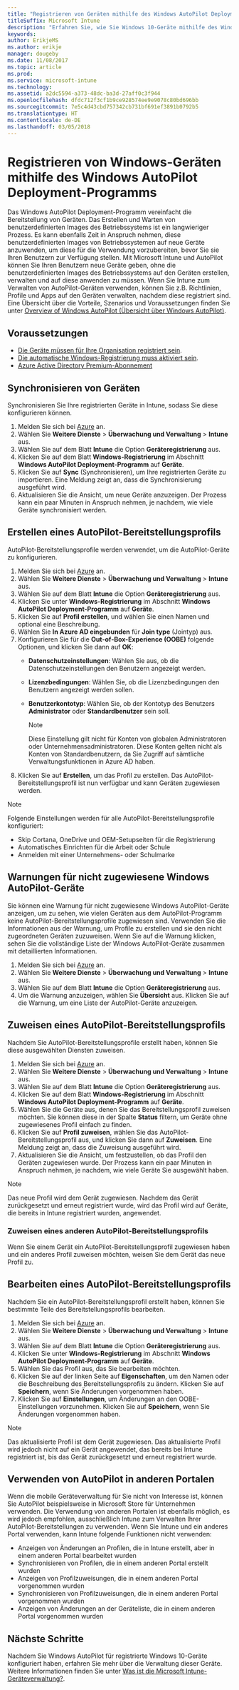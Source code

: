 ```yaml
---
title: "Registrieren von Geräten mithilfe des Windows AutoPilot Deployment-Programms"
titleSuffix: Microsoft Intune
description: "Erfahren Sie, wie Sie Windows 10-Geräte mithilfe des Windows AutoPilot Deployment-Programms registrieren."
keywords: 
author: ErikjeMS
ms.author: erikje
manager: dougeby
ms.date: 11/08/2017
ms.topic: article
ms.prod: 
ms.service: microsoft-intune
ms.technology: 
ms.assetid: a2dc5594-a373-48dc-ba3d-27aff0c3f944
ms.openlocfilehash: dfdc712f3cf1b9ce928574ee9e9078c80bd696bb
ms.sourcegitcommit: 7e5c4d43cbd757342cb731bf691ef3891b0792b5
ms.translationtype: HT
ms.contentlocale: de-DE
ms.lasthandoff: 03/05/2018
---
```

# <a name="enroll-windows-devices-by-using-the-windows-autopilot-deployment-program"></a>Registrieren von Windows-Geräten mithilfe des Windows AutoPilot Deployment-Programms
Das Windows AutoPilot Deployment-Programm vereinfacht die Bereitstellung von Geräten. Das Erstellen und Warten von benutzerdefinierten Images des Betriebssystems ist ein langwieriger Prozess. Es kann ebenfalls Zeit in Anspruch nehmen, diese benutzerdefinierten Images von Betriebssystemen auf neue Geräte anzuwenden, um diese für die Verwendung vorzubereiten, bevor Sie sie Ihren Benutzern zur Verfügung stellen. Mit Microsoft Intune und AutoPilot können Sie Ihren Benutzern neue Geräte geben, ohne die benutzerdefinierten Images des Betriebssystems auf den Geräten erstellen, verwalten und auf diese anwenden zu müssen. Wenn Sie Intune zum Verwalten von AutoPilot-Geräten verwenden, können Sie z.B. Richtlinien, Profile und Apps auf den Geräten verwalten, nachdem diese registriert sind. Eine Übersicht über die Vorteile, Szenarios und Voraussetzungen finden Sie unter [Overview of Windows AutoPilot (Übersicht über Windows AutoPilot)](https://docs.microsoft.com/windows/deployment/windows-autopilot/windows-10-autopilot).

## <a name="prerequisites"></a>Voraussetzungen
- [Die Geräte müssen für Ihre Organisation registriert sein](https://docs.microsoft.com/windows/deployment/windows-autopilot/windows-10-autopilot#device-registration-and-oobe-customization).
- [Die automatische Windows-Registrierung muss aktiviert sein](https://docs.microsoft.com/intune-classic/deploy-use/set-up-windows-device-management-with-microsoft-intune#enable-windows-10-automatic-enrollment).
- [Azure Active Directory Premium-Abonnement](https://docs.microsoft.com/azure/active-directory/active-directory-get-started-premium) <!--&#40;[trial subscription](http://go.microsoft.com/fwlink/?LinkID=816845)&#41;-->

## <a name="synchronize-devices"></a>Synchronisieren von Geräten
Synchronisieren Sie Ihre registrierten Geräte in Intune, sodass Sie diese konfigurieren können.

1. Melden Sie sich bei [Azure](https://portal.azure.com/) an.
2. Wählen Sie **Weitere Dienste** > **Überwachung und Verwaltung** > **Intune** aus.
3. Wählen Sie auf dem Blatt **Intune** die Option **Geräteregistrierung** aus.
4. Klicken Sie auf dem Blatt **Windows-Registrierung** im Abschnitt **Windows AutoPilot Deployment-Programm** auf **Geräte**.
5. Klicken Sie auf **Sync** (Synchronisieren), um Ihre registrierten Geräte zu importieren. Eine Meldung zeigt an, dass die Synchronisierung ausgeführt wird.
6. Aktualisieren Sie die Ansicht, um neue Geräte anzuzeigen. Der Prozess kann ein paar Minuten in Anspruch nehmen, je nachdem, wie viele Geräte synchronisiert werden.  

## <a name="create-an-autopilot-deployment-profile"></a>Erstellen eines AutoPilot-Bereitstellungsprofils
AutoPilot-Bereitstellungsprofile werden verwendet, um die AutoPilot-Geräte zu konfigurieren.
1. Melden Sie sich bei [Azure](https://portal.azure.com/) an. 
2. Wählen Sie **Weitere Dienste** > **Überwachung und Verwaltung** > **Intune** aus.
3. Wählen Sie auf dem Blatt **Intune** die Option **Geräteregistrierung** aus.
4. Klicken Sie unter **Windows-Registrierung** im Abschnitt **Windows AutoPilot Deployment-Programm** auf **Geräte**.
5. Klicken Sie auf **Profil erstellen**, und wählen Sie einen Namen und optional eine Beschreibung. 
6. Wählen Sie **In Azure AD eingebunden** für **Join type** (Jointyp) aus.
7. Konfigurieren Sie für die **Out-of-Box-Experience (OOBE)** folgende Optionen, und klicken Sie dann auf **OK**: 
   - **Datenschutzeinstellungen**: Wählen Sie aus, ob die Datenschutzeinstellungen den Benutzern angezeigt werden. 
   - **Lizenzbedingungen**: Wählen Sie, ob die Lizenzbedingungen den Benutzern angezeigt werden sollen.
   - **Benutzerkontotyp**: Wählen Sie, ob der Kontotyp des Benutzers **Administrator** oder **Standardbenutzer** sein soll.

     > [!Note]    
     > Diese Einstellung gilt nicht für Konten von globalen Administratoren oder Unternehmensadministratoren. Diese Konten gelten nicht als Konten von Standardbenutzern, da Sie Zugriff auf sämtliche Verwaltungsfunktionen in Azure AD haben.
8. Klicken Sie auf **Erstellen**, um das Profil zu erstellen. Das AutoPilot-Bereitstellungsprofil ist nun verfügbar und kann Geräten zugewiesen werden.
     
> [!Note]    
> Folgende Einstellungen werden für alle AutoPilot-Bereitstellungsprofile konfiguriert:
> - Skip Cortana, OneDrive und OEM-Setupseiten für die Registrierung
> - Automatisches Einrichten für die Arbeit oder Schule
> - Anmelden mit einer Unternehmens- oder Schulmarke    

## <a name="alerts-for-windows-autopilot-unassigned-devices-----163236---"></a>Warnungen für nicht zugewiesene Windows AutoPilot-Geräte <!-- 163236 -->
Sie können eine Warnung für nicht zugewiesene Windows AutoPilot-Geräte anzeigen, um zu sehen, wie vielen Geräten aus dem AutoPilot-Programm keine AutoPilot-Bereitstellungsprofile zugewiesen sind. Verwenden Sie die Informationen aus der Warnung, um Profile zu erstellen und sie den nicht zugeordneten Geräten zuzuweisen. Wenn Sie auf die Warnung klicken, sehen Sie die vollständige Liste der Windows AutoPilot-Geräte zusammen mit detaillierten Informationen. 
1. Melden Sie sich bei [Azure](https://portal.azure.com/) an. 
2. Wählen Sie **Weitere Dienste** > **Überwachung und Verwaltung** > **Intune** aus.
3. Wählen Sie auf dem Blatt **Intune** die Option **Geräteregistrierung** aus.
4. Um die Warnung anzuzeigen, wählen Sie **Übersicht** aus. Klicken Sie auf die Warnung, um eine Liste der AutoPilot-Geräte anzuzeigen.  

## <a name="assign-an-autopilot-deployment-profile"></a>Zuweisen eines AutoPilot-Bereitstellungsprofils
Nachdem Sie AutoPilot-Bereitstellungsprofile erstellt haben, können Sie diese ausgewählten Diensten zuweisen.

1. Melden Sie sich bei [Azure](https://portal.azure.com/) an. 
2. Wählen Sie **Weitere Dienste** > **Überwachung und Verwaltung** > **Intune** aus.
3. Wählen Sie auf dem Blatt **Intune** die Option **Geräteregistrierung** aus.
4. Klicken Sie auf dem Blatt **Windows-Registrierung** im Abschnitt **Windows AutoPilot Deployment-Programm** auf **Geräte**.
5. Wählen Sie die Geräte aus, denen Sie das Bereitstellungsprofil zuweisen möchten. Sie können diese in der Spalte **Status** filtern, um Geräte ohne zugewiesenes Profil einfach zu finden. 
6. Klicken Sie auf **Profil zuweisen**, wählen Sie das AutoPilot-Bereitstellungsprofil aus, und klicken Sie dann auf **Zuweisen**. Eine Meldung zeigt an, dass die Zuweisung ausgeführt wird.
7. Aktualisieren Sie die Ansicht, um festzustellen, ob das Profil den Geräten zugewiesen wurde. Der Prozess kann ein paar Minuten in Anspruch nehmen, je nachdem, wie viele Geräte Sie ausgewählt haben. 

> [!Note]
> Das neue Profil wird dem Gerät zugewiesen. Nachdem das Gerät zurückgesetzt und erneut registriert wurde, wird das Profil wird auf Geräte, die bereits in Intune registriert wurden, angewendet.

### <a name="assign-a-different-autopilot-deployment-profile"></a>Zuweisen eines anderen AutoPilot-Bereitstellungsprofils
Wenn Sie einem Gerät ein AutoPilot-Bereitstellungsprofil zugewiesen haben und ein anderes Profil zuweisen möchten, weisen Sie dem Gerät das neue Profil zu.  

## <a name="edit-an-autopilot-deployment-profile"></a>Bearbeiten eines AutoPilot-Bereitstellungsprofils 
Nachdem Sie ein AutoPilot-Bereitstellungsprofil erstellt haben, können Sie bestimmte Teile des Bereitstellungsprofils bearbeiten.   
1. Melden Sie sich bei [Azure](https://portal.azure.com/) an. 
2. Wählen Sie **Weitere Dienste** > **Überwachung und Verwaltung** > **Intune** aus.
3. Wählen Sie auf dem Blatt **Intune** die Option **Geräteregistrierung** aus.
4. Klicken Sie unter **Windows-Registrierung** im Abschnitt **Windows AutoPilot Deployment-Programm** auf **Geräte**. 
5. Wählen Sie das Profil aus, das Sie bearbeiten möchten. 
6. Klicken Sie auf der linken Seite auf **Eigenschaften**, um den Namen oder die Beschreibung des Bereitstellungsprofils zu ändern. Klicken Sie auf **Speichern**, wenn Sie Änderungen vorgenommen haben. 
7. Klicken Sie auf **Einstellungen**, um Änderungen an den OOBE-Einstellungen vorzunehmen. Klicken Sie auf **Speichern**, wenn Sie Änderungen vorgenommen haben. 

> [!NOTE]
> Das aktualisierte Profil ist dem Gerät zugewiesen. Das aktualisierte Profil wird jedoch nicht auf ein Gerät angewendet, das bereits bei Intune registriert ist, bis das Gerät zurückgesetzt und erneut registriert wurde. 

## <a name="using-autopilot-in-other-portals"></a>Verwenden von AutoPilot in anderen Portalen
Wenn die mobile Geräteverwaltung für Sie nicht von Interesse ist, können Sie AutoPilot beispielsweise in Microsoft Store für Unternehmen verwenden. Die Verwendung von anderen Portalen ist ebenfalls möglich, es wird jedoch empfohlen, ausschließlich Intune zum Verwalten Ihrer AutoPilot-Bereitstellungen zu verwenden. Wenn Sie Intune und ein anderes Portal verwenden, kann Intune folgende Funktionen nicht verwenden:
- Anzeigen von Änderungen an Profilen, die in Intune erstellt, aber in einem anderen Portal bearbeitet wurden
- Synchronisieren von Profilen, die in einem anderen Portal erstellt wurden
- Anzeigen von Profilzuweisungen, die in einem anderen Portal vorgenommen wurden
- Synchronisieren von Profilzuweisungen, die in einem anderen Portal vorgenommen wurden
- Anzeigen von Änderungen an der Geräteliste, die in einem anderen Portal vorgenommen wurden

## <a name="next-steps"></a>Nächste Schritte
Nachdem Sie Windows AutoPilot für registrierte Windows 10-Geräte konfiguriert haben, erfahren Sie mehr über die Verwaltung dieser Geräte. Weitere Informationen finden Sie unter [Was ist die Microsoft Intune-Geräteverwaltung?](https://docs.microsoft.com/intune/device-management).